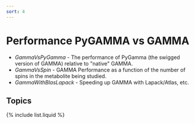 ```yaml
---
sort: 4
---
```


# Performance PyGAMMA vs GAMMA

- *GammaVsPyGamma* - The performance of PyGamma (the swigged version of GAMMA) relative to "native" GAMMA.
- *GammaVsSpin* - GAMMA Performance as a function of the number of spins in the metabolite being studied.
- *GammaWithBlasLapack* - Speeding up GAMMA with Lapack/Atlas, etc.

## Topics

{% include list.liquid %}

